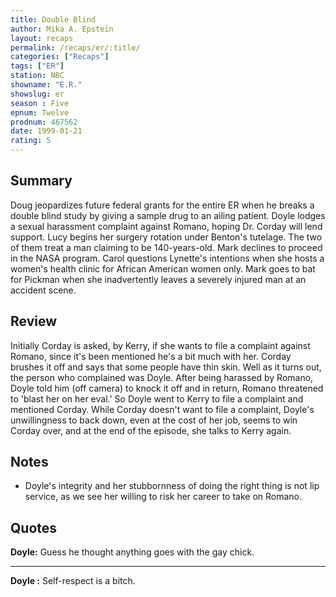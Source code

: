 ```yaml
---
title: Double Blind
author: Mika A. Epstein
layout: recaps
permalink: /recaps/er/:title/
categories: ["Recaps"]
tags: ["ER"]
station: NBC
showname: "E.R."
showslug: er
season : Five
epnum: Twelve
prodnum: 467562
date: 1999-01-21
rating: 5
---
```


## Summary

Doug jeopardizes future federal grants for the entire ER when he breaks a double blind study by giving a sample drug to an ailing patient. Doyle lodges a sexual harassment complaint against Romano, hoping Dr. Corday will lend support. Lucy begins her surgery rotation under Benton's tutelage. The two of them treat a man claiming to be 140-years-old. Mark declines to proceed in the NASA program. Carol questions Lynette's intentions when she hosts a women's health clinic for African American women only. Mark goes to bat for Pickman when she inadvertently leaves a severely injured man at an accident scene.

## Review

Initially Corday is asked, by Kerry, if she wants to file a complaint against Romano, since it's been mentioned he's a bit much with her. Corday brushes it off and says that some people have thin skin. Well as it turns out, the person who complained was Doyle. After being harassed by Romano, Doyle told him (off camera) to knock it off and in return, Romano threatened to 'blast her on her eval.' So Doyle went to Kerry to file a complaint and mentioned Corday. While Corday doesn't want to file a complaint, Doyle's unwillingness to back down, even at the cost of her job, seems to win Corday over, and at the end of the episode, she talks to Kerry again.

## Notes

* Doyle's integrity and her stubbornness of doing the right thing is not lip service, as we see her willing to risk her career to take on Romano.

## Quotes

**Doyle:** Guess he thought anything goes with the gay chick.

---

**Doyle :** Self-respect is a bitch.
